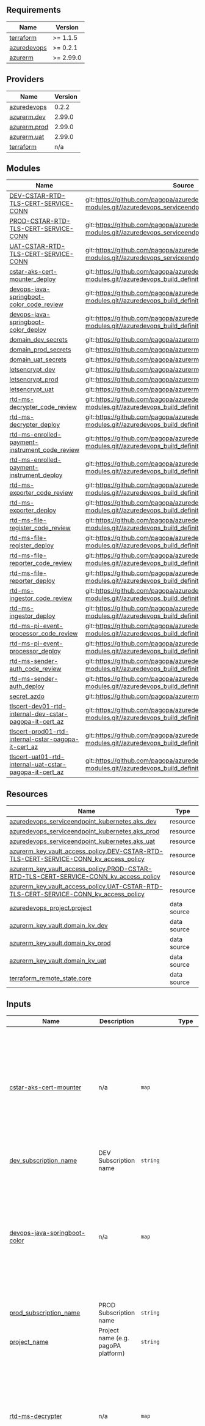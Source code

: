 <!-- markdownlint-disable -->
<!-- BEGINNING OF PRE-COMMIT-TERRAFORM DOCS HOOK -->
## Requirements

| Name | Version |
|------|---------|
| <a name="requirement_terraform"></a> [terraform](#requirement\_terraform) | >= 1.1.5 |
| <a name="requirement_azuredevops"></a> [azuredevops](#requirement\_azuredevops) | >= 0.2.1 |
| <a name="requirement_azurerm"></a> [azurerm](#requirement\_azurerm) | >= 2.99.0 |

## Providers

| Name | Version |
|------|---------|
| <a name="provider_azuredevops"></a> [azuredevops](#provider\_azuredevops) | 0.2.2 |
| <a name="provider_azurerm.dev"></a> [azurerm.dev](#provider\_azurerm.dev) | 2.99.0 |
| <a name="provider_azurerm.prod"></a> [azurerm.prod](#provider\_azurerm.prod) | 2.99.0 |
| <a name="provider_azurerm.uat"></a> [azurerm.uat](#provider\_azurerm.uat) | 2.99.0 |
| <a name="provider_terraform"></a> [terraform](#provider\_terraform) | n/a |

## Modules

| Name | Source | Version |
|------|--------|---------|
| <a name="module_DEV-CSTAR-RTD-TLS-CERT-SERVICE-CONN"></a> [DEV-CSTAR-RTD-TLS-CERT-SERVICE-CONN](#module\_DEV-CSTAR-RTD-TLS-CERT-SERVICE-CONN) | git::https://github.com/pagopa/azuredevops-tf-modules.git//azuredevops_serviceendpoint_azurerm_limited | v2.1.0 |
| <a name="module_PROD-CSTAR-RTD-TLS-CERT-SERVICE-CONN"></a> [PROD-CSTAR-RTD-TLS-CERT-SERVICE-CONN](#module\_PROD-CSTAR-RTD-TLS-CERT-SERVICE-CONN) | git::https://github.com/pagopa/azuredevops-tf-modules.git//azuredevops_serviceendpoint_azurerm_limited | v2.1.0 |
| <a name="module_UAT-CSTAR-RTD-TLS-CERT-SERVICE-CONN"></a> [UAT-CSTAR-RTD-TLS-CERT-SERVICE-CONN](#module\_UAT-CSTAR-RTD-TLS-CERT-SERVICE-CONN) | git::https://github.com/pagopa/azuredevops-tf-modules.git//azuredevops_serviceendpoint_azurerm_limited | v2.1.0 |
| <a name="module_cstar-aks-cert-mounter_deploy"></a> [cstar-aks-cert-mounter\_deploy](#module\_cstar-aks-cert-mounter\_deploy) | git::https://github.com/pagopa/azuredevops-tf-modules.git//azuredevops_build_definition_deploy | v2.6.5 |
| <a name="module_devops-java-springboot-color_code_review"></a> [devops-java-springboot-color\_code\_review](#module\_devops-java-springboot-color\_code\_review) | git::https://github.com/pagopa/azuredevops-tf-modules.git//azuredevops_build_definition_code_review | v2.2.0 |
| <a name="module_devops-java-springboot-color_deploy"></a> [devops-java-springboot-color\_deploy](#module\_devops-java-springboot-color\_deploy) | git::https://github.com/pagopa/azuredevops-tf-modules.git//azuredevops_build_definition_deploy | v2.2.0 |
| <a name="module_domain_dev_secrets"></a> [domain\_dev\_secrets](#module\_domain\_dev\_secrets) | git::https://github.com/pagopa/azurerm.git//key_vault_secrets_query | v2.18.9 |
| <a name="module_domain_prod_secrets"></a> [domain\_prod\_secrets](#module\_domain\_prod\_secrets) | git::https://github.com/pagopa/azurerm.git//key_vault_secrets_query | v2.18.9 |
| <a name="module_domain_uat_secrets"></a> [domain\_uat\_secrets](#module\_domain\_uat\_secrets) | git::https://github.com/pagopa/azurerm.git//key_vault_secrets_query | v2.18.9 |
| <a name="module_letsencrypt_dev"></a> [letsencrypt\_dev](#module\_letsencrypt\_dev) | git::https://github.com/pagopa/azurerm.git//letsencrypt_credential | v3.2.1 |
| <a name="module_letsencrypt_prod"></a> [letsencrypt\_prod](#module\_letsencrypt\_prod) | git::https://github.com/pagopa/azurerm.git//letsencrypt_credential | v3.2.1 |
| <a name="module_letsencrypt_uat"></a> [letsencrypt\_uat](#module\_letsencrypt\_uat) | git::https://github.com/pagopa/azurerm.git//letsencrypt_credential | v3.2.1 |
| <a name="module_rtd-ms-decrypter_code_review"></a> [rtd-ms-decrypter\_code\_review](#module\_rtd-ms-decrypter\_code\_review) | git::https://github.com/pagopa/azuredevops-tf-modules.git//azuredevops_build_definition_code_review | v2.2.0 |
| <a name="module_rtd-ms-decrypter_deploy"></a> [rtd-ms-decrypter\_deploy](#module\_rtd-ms-decrypter\_deploy) | git::https://github.com/pagopa/azuredevops-tf-modules.git//azuredevops_build_definition_deploy | v2.2.0 |
| <a name="module_rtd-ms-enrolled-payment-instrument_code_review"></a> [rtd-ms-enrolled-payment-instrument\_code\_review](#module\_rtd-ms-enrolled-payment-instrument\_code\_review) | git::https://github.com/pagopa/azuredevops-tf-modules.git//azuredevops_build_definition_code_review | v2.2.0 |
| <a name="module_rtd-ms-enrolled-payment-instrument_deploy"></a> [rtd-ms-enrolled-payment-instrument\_deploy](#module\_rtd-ms-enrolled-payment-instrument\_deploy) | git::https://github.com/pagopa/azuredevops-tf-modules.git//azuredevops_build_definition_deploy | v2.2.0 |
| <a name="module_rtd-ms-exporter_code_review"></a> [rtd-ms-exporter\_code\_review](#module\_rtd-ms-exporter\_code\_review) | git::https://github.com/pagopa/azuredevops-tf-modules.git//azuredevops_build_definition_code_review | v2.2.0 |
| <a name="module_rtd-ms-exporter_deploy"></a> [rtd-ms-exporter\_deploy](#module\_rtd-ms-exporter\_deploy) | git::https://github.com/pagopa/azuredevops-tf-modules.git//azuredevops_build_definition_deploy | v2.2.0 |
| <a name="module_rtd-ms-file-register_code_review"></a> [rtd-ms-file-register\_code\_review](#module\_rtd-ms-file-register\_code\_review) | git::https://github.com/pagopa/azuredevops-tf-modules.git//azuredevops_build_definition_code_review | v2.2.0 |
| <a name="module_rtd-ms-file-register_deploy"></a> [rtd-ms-file-register\_deploy](#module\_rtd-ms-file-register\_deploy) | git::https://github.com/pagopa/azuredevops-tf-modules.git//azuredevops_build_definition_deploy | v2.2.0 |
| <a name="module_rtd-ms-file-reporter_code_review"></a> [rtd-ms-file-reporter\_code\_review](#module\_rtd-ms-file-reporter\_code\_review) | git::https://github.com/pagopa/azuredevops-tf-modules.git//azuredevops_build_definition_code_review | v2.2.0 |
| <a name="module_rtd-ms-file-reporter_deploy"></a> [rtd-ms-file-reporter\_deploy](#module\_rtd-ms-file-reporter\_deploy) | git::https://github.com/pagopa/azuredevops-tf-modules.git//azuredevops_build_definition_deploy | v2.2.0 |
| <a name="module_rtd-ms-ingestor_code_review"></a> [rtd-ms-ingestor\_code\_review](#module\_rtd-ms-ingestor\_code\_review) | git::https://github.com/pagopa/azuredevops-tf-modules.git//azuredevops_build_definition_code_review | v2.2.0 |
| <a name="module_rtd-ms-ingestor_deploy"></a> [rtd-ms-ingestor\_deploy](#module\_rtd-ms-ingestor\_deploy) | git::https://github.com/pagopa/azuredevops-tf-modules.git//azuredevops_build_definition_deploy | v2.2.0 |
| <a name="module_rtd-ms-pi-event-processor_code_review"></a> [rtd-ms-pi-event-processor\_code\_review](#module\_rtd-ms-pi-event-processor\_code\_review) | git::https://github.com/pagopa/azuredevops-tf-modules.git//azuredevops_build_definition_code_review | v2.2.0 |
| <a name="module_rtd-ms-pi-event-processor_deploy"></a> [rtd-ms-pi-event-processor\_deploy](#module\_rtd-ms-pi-event-processor\_deploy) | git::https://github.com/pagopa/azuredevops-tf-modules.git//azuredevops_build_definition_deploy | v2.2.0 |
| <a name="module_rtd-ms-sender-auth_code_review"></a> [rtd-ms-sender-auth\_code\_review](#module\_rtd-ms-sender-auth\_code\_review) | git::https://github.com/pagopa/azuredevops-tf-modules.git//azuredevops_build_definition_code_review | v2.2.0 |
| <a name="module_rtd-ms-sender-auth_deploy"></a> [rtd-ms-sender-auth\_deploy](#module\_rtd-ms-sender-auth\_deploy) | git::https://github.com/pagopa/azuredevops-tf-modules.git//azuredevops_build_definition_deploy | v2.2.0 |
| <a name="module_secret_azdo"></a> [secret\_azdo](#module\_secret\_azdo) | git::https://github.com/pagopa/azurerm.git//key_vault_secrets_query | v2.19.0 |
| <a name="module_tlscert-dev01-rtd-internal-dev-cstar-pagopa-it-cert_az"></a> [tlscert-dev01-rtd-internal-dev-cstar-pagopa-it-cert\_az](#module\_tlscert-dev01-rtd-internal-dev-cstar-pagopa-it-cert\_az) | git::https://github.com/pagopa/azuredevops-tf-modules.git//azuredevops_build_definition_tls_cert | v2.6.5 |
| <a name="module_tlscert-prod01-rtd-internal-cstar-pagopa-it-cert_az"></a> [tlscert-prod01-rtd-internal-cstar-pagopa-it-cert\_az](#module\_tlscert-prod01-rtd-internal-cstar-pagopa-it-cert\_az) | git::https://github.com/pagopa/azuredevops-tf-modules.git//azuredevops_build_definition_tls_cert | v2.6.5 |
| <a name="module_tlscert-uat01-rtd-internal-uat-cstar-pagopa-it-cert_az"></a> [tlscert-uat01-rtd-internal-uat-cstar-pagopa-it-cert\_az](#module\_tlscert-uat01-rtd-internal-uat-cstar-pagopa-it-cert\_az) | git::https://github.com/pagopa/azuredevops-tf-modules.git//azuredevops_build_definition_tls_cert | v2.6.5 |

## Resources

| Name | Type |
|------|------|
| [azuredevops_serviceendpoint_kubernetes.aks_dev](https://registry.terraform.io/providers/microsoft/azuredevops/latest/docs/resources/serviceendpoint_kubernetes) | resource |
| [azuredevops_serviceendpoint_kubernetes.aks_prod](https://registry.terraform.io/providers/microsoft/azuredevops/latest/docs/resources/serviceendpoint_kubernetes) | resource |
| [azuredevops_serviceendpoint_kubernetes.aks_uat](https://registry.terraform.io/providers/microsoft/azuredevops/latest/docs/resources/serviceendpoint_kubernetes) | resource |
| [azurerm_key_vault_access_policy.DEV-CSTAR-RTD-TLS-CERT-SERVICE-CONN_kv_access_policy](https://registry.terraform.io/providers/hashicorp/azurerm/latest/docs/resources/key_vault_access_policy) | resource |
| [azurerm_key_vault_access_policy.PROD-CSTAR-RTD-TLS-CERT-SERVICE-CONN_kv_access_policy](https://registry.terraform.io/providers/hashicorp/azurerm/latest/docs/resources/key_vault_access_policy) | resource |
| [azurerm_key_vault_access_policy.UAT-CSTAR-RTD-TLS-CERT-SERVICE-CONN_kv_access_policy](https://registry.terraform.io/providers/hashicorp/azurerm/latest/docs/resources/key_vault_access_policy) | resource |
| [azuredevops_project.project](https://registry.terraform.io/providers/microsoft/azuredevops/latest/docs/data-sources/project) | data source |
| [azurerm_key_vault.domain_kv_dev](https://registry.terraform.io/providers/hashicorp/azurerm/latest/docs/data-sources/key_vault) | data source |
| [azurerm_key_vault.domain_kv_prod](https://registry.terraform.io/providers/hashicorp/azurerm/latest/docs/data-sources/key_vault) | data source |
| [azurerm_key_vault.domain_kv_uat](https://registry.terraform.io/providers/hashicorp/azurerm/latest/docs/data-sources/key_vault) | data source |
| [terraform_remote_state.core](https://registry.terraform.io/providers/hashicorp/terraform/latest/docs/data-sources/remote_state) | data source |

## Inputs

| Name | Description | Type | Default | Required |
|------|-------------|------|---------|:--------:|
| <a name="input_cstar-aks-cert-mounter"></a> [cstar-aks-cert-mounter](#input\_cstar-aks-cert-mounter) | n/a | `map` | <pre>{<br>  "pipeline": {<br>    "enable_code_review": true,<br>    "enable_deploy": true,<br>    "path": "rtd\\cstar-aks-cert-mounter"<br>  },<br>  "repository": {<br>    "branch_name": "refs/heads/main",<br>    "name": "cstar-aks-cert-mounter",<br>    "organization": "pagopa",<br>    "pipelines_path": ".devops",<br>    "yml_prefix_name": "rtd"<br>  }<br>}</pre> | no |
| <a name="input_dev_subscription_name"></a> [dev\_subscription\_name](#input\_dev\_subscription\_name) | DEV Subscription name | `string` | n/a | yes |
| <a name="input_devops-java-springboot-color"></a> [devops-java-springboot-color](#input\_devops-java-springboot-color) | n/a | `map` | <pre>{<br>  "pipeline": {<br>    "enable_code_review": true,<br>    "enable_deploy": true,<br>    "path": "rtd\\devops-java-springboot-color"<br>  },<br>  "repository": {<br>    "branch_name": "refs/heads/main",<br>    "name": "devops-java-springboot-color",<br>    "organization": "pagopa",<br>    "pipelines_path": ".devops",<br>    "yml_prefix_name": "cstar-rtd"<br>  }<br>}</pre> | no |
| <a name="input_prod_subscription_name"></a> [prod\_subscription\_name](#input\_prod\_subscription\_name) | PROD Subscription name | `string` | n/a | yes |
| <a name="input_project_name"></a> [project\_name](#input\_project\_name) | Project name (e.g. pagoPA platform) | `string` | n/a | yes |
| <a name="input_rtd-ms-decrypter"></a> [rtd-ms-decrypter](#input\_rtd-ms-decrypter) | n/a | `map` | <pre>{<br>  "pipeline": {<br>    "enable_code_review": true,<br>    "enable_deploy": true,<br>    "path": "rtd\\rtd-ms-decrypter"<br>  },<br>  "repository": {<br>    "branch_name": "refs/heads/develop",<br>    "name": "rtd-ms-decrypter",<br>    "organization": "pagopa",<br>    "pipelines_path": ".devops",<br>    "yml_prefix_name": "cstar-rtd"<br>  }<br>}</pre> | no |
| <a name="input_rtd-ms-enrolled-payment-instrument"></a> [rtd-ms-enrolled-payment-instrument](#input\_rtd-ms-enrolled-payment-instrument) | n/a | `map` | <pre>{<br>  "pipeline": {<br>    "enable_code_review": true,<br>    "enable_deploy": true,<br>    "path": "rtd\\rtd-ms-enrolled-payment-instrument"<br>  },<br>  "repository": {<br>    "branch_name": "refs/heads/develop",<br>    "name": "rtd-ms-enrolled-payment-instrument",<br>    "organization": "pagopa",<br>    "pipelines_path": ".devops",<br>    "yml_prefix_name": "cstar-rtd"<br>  }<br>}</pre> | no |
| <a name="input_rtd-ms-exporter"></a> [rtd-ms-exporter](#input\_rtd-ms-exporter) | n/a | `map` | <pre>{<br>  "pipeline": {<br>    "enable_code_review": true,<br>    "enable_deploy": true,<br>    "path": "rtd\\rtd-ms-exporter"<br>  },<br>  "repository": {<br>    "branch_name": "refs/heads/develop",<br>    "name": "rtd-ms-exporter",<br>    "organization": "pagopa",<br>    "pipelines_path": ".devops",<br>    "yml_prefix_name": "cstar-rtd"<br>  }<br>}</pre> | no |
| <a name="input_rtd-ms-file-register"></a> [rtd-ms-file-register](#input\_rtd-ms-file-register) | n/a | `map` | <pre>{<br>  "pipeline": {<br>    "enable_code_review": true,<br>    "enable_deploy": true,<br>    "path": "rtd\\rtd-ms-file-register"<br>  },<br>  "repository": {<br>    "branch_name": "refs/heads/develop",<br>    "name": "rtd-ms-file-register",<br>    "organization": "pagopa",<br>    "pipelines_path": ".devops",<br>    "yml_prefix_name": "cstar-rtd"<br>  }<br>}</pre> | no |
| <a name="input_rtd-ms-file-reporter"></a> [rtd-ms-file-reporter](#input\_rtd-ms-file-reporter) | n/a | `map` | <pre>{<br>  "pipeline": {<br>    "enable_code_review": true,<br>    "enable_deploy": true,<br>    "path": "rtd\\rtd-ms-file-reporter"<br>  },<br>  "repository": {<br>    "branch_name": "refs/heads/develop",<br>    "name": "rtd-ms-file-reporter",<br>    "organization": "pagopa",<br>    "pipelines_path": ".devops",<br>    "yml_prefix_name": "cstar-rtd"<br>  }<br>}</pre> | no |
| <a name="input_rtd-ms-ingestor"></a> [rtd-ms-ingestor](#input\_rtd-ms-ingestor) | n/a | `map` | <pre>{<br>  "pipeline": {<br>    "enable_code_review": true,<br>    "enable_deploy": true,<br>    "path": "rtd\\rtd-ms-ingestor"<br>  },<br>  "repository": {<br>    "branch_name": "refs/heads/develop",<br>    "name": "rtd-ms-ingestor",<br>    "organization": "pagopa",<br>    "pipelines_path": ".devops",<br>    "yml_prefix_name": "cstar-rtd"<br>  }<br>}</pre> | no |
| <a name="input_rtd-ms-pi-event-processor"></a> [rtd-ms-pi-event-processor](#input\_rtd-ms-pi-event-processor) | n/a | `map` | <pre>{<br>  "pipeline": {<br>    "enable_code_review": true,<br>    "enable_deploy": true,<br>    "path": "rtd\\rtd-ms-pi-event-processor"<br>  },<br>  "repository": {<br>    "branch_name": "refs/heads/develop",<br>    "name": "rtd-ms-pi-event-processor",<br>    "organization": "pagopa",<br>    "pipelines_path": ".devops",<br>    "yml_prefix_name": "cstar-rtd"<br>  }<br>}</pre> | no |
| <a name="input_rtd-ms-sender-auth"></a> [rtd-ms-sender-auth](#input\_rtd-ms-sender-auth) | n/a | `map` | <pre>{<br>  "pipeline": {<br>    "enable_code_review": true,<br>    "enable_deploy": true,<br>    "path": "rtd\\rtd-ms-sender-auth"<br>  },<br>  "repository": {<br>    "branch_name": "refs/heads/develop",<br>    "name": "rtd-ms-sender-auth",<br>    "organization": "pagopa",<br>    "pipelines_path": ".devops",<br>    "yml_prefix_name": "cstar-rtd"<br>  }<br>}</pre> | no |
| <a name="input_terraform_remote_state_core"></a> [terraform\_remote\_state\_core](#input\_terraform\_remote\_state\_core) | n/a | <pre>object({<br>    resource_group_name  = string,<br>    storage_account_name = string,<br>    container_name       = string,<br>    key                  = string<br>  })</pre> | n/a | yes |
| <a name="input_tlscert-dev01-rtd-internal-dev-cstar-pagopa-it"></a> [tlscert-dev01-rtd-internal-dev-cstar-pagopa-it](#input\_tlscert-dev01-rtd-internal-dev-cstar-pagopa-it) | n/a | `map` | <pre>{<br>  "pipeline": {<br>    "dns_record_name": "dev01.rtd.internal",<br>    "dns_zone_name": "dev.cstar.pagopa.it",<br>    "enable_tls_cert": true,<br>    "path": "TLS-Certificates\\DEV",<br>    "variables": {<br>      "CERT_NAME_EXPIRE_SECONDS": "2592000"<br>    },<br>    "variables_secret": {}<br>  },<br>  "repository": {<br>    "branch_name": "refs/heads/master",<br>    "name": "le-azure-acme-tiny",<br>    "organization": "pagopa",<br>    "pipelines_path": "."<br>  }<br>}</pre> | no |
| <a name="input_tlscert-prod01-rtd-internal-cstar-pagopa-it"></a> [tlscert-prod01-rtd-internal-cstar-pagopa-it](#input\_tlscert-prod01-rtd-internal-cstar-pagopa-it) | n/a | `map` | <pre>{<br>  "pipeline": {<br>    "dns_record_name": "prod01.rtd.internal",<br>    "dns_zone_name": "cstar.pagopa.it",<br>    "enable_tls_cert": true,<br>    "path": "TLS-Certificates\\PROD",<br>    "variables": {<br>      "CERT_NAME_EXPIRE_SECONDS": "2592000"<br>    },<br>    "variables_secret": {}<br>  },<br>  "repository": {<br>    "branch_name": "refs/heads/master",<br>    "name": "le-azure-acme-tiny",<br>    "organization": "pagopa",<br>    "pipelines_path": "."<br>  }<br>}</pre> | no |
| <a name="input_tlscert-uat01-rtd-internal-uat-cstar-pagopa-it"></a> [tlscert-uat01-rtd-internal-uat-cstar-pagopa-it](#input\_tlscert-uat01-rtd-internal-uat-cstar-pagopa-it) | n/a | `map` | <pre>{<br>  "pipeline": {<br>    "dns_record_name": "uat01.rtd.internal",<br>    "dns_zone_name": "uat.cstar.pagopa.it",<br>    "enable_tls_cert": true,<br>    "path": "TLS-Certificates\\UAT",<br>    "variables": {<br>      "CERT_NAME_EXPIRE_SECONDS": "2592000"<br>    },<br>    "variables_secret": {}<br>  },<br>  "repository": {<br>    "branch_name": "refs/heads/master",<br>    "name": "le-azure-acme-tiny",<br>    "organization": "pagopa",<br>    "pipelines_path": "."<br>  }<br>}</pre> | no |
| <a name="input_uat_subscription_name"></a> [uat\_subscription\_name](#input\_uat\_subscription\_name) | UAT Subscription name | `string` | n/a | yes |

## Outputs

No outputs.
<!-- END OF PRE-COMMIT-TERRAFORM DOCS HOOK -->
